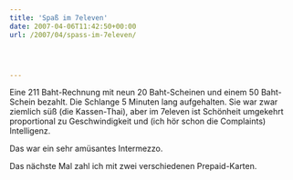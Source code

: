 ```yaml
---
title: 'Spaß im 7eleven'
date: 2007-04-06T11:42:50+00:00
url: /2007/04/spass-im-7eleven/




---
```

Eine 211 Baht-Rechnung mit neun 20 Baht-Scheinen und einem 50 Baht-Schein bezahlt. Die Schlange 5 Minuten lang aufgehalten. Sie war zwar ziemlich süß (die Kassen-Thai), aber im 7eleven ist Schönheit umgekehrt proportional zu Geschwindigkeit und (ich hör schon die Complaints) Intelligenz.

Das war ein sehr amüsantes Intermezzo.

Das nächste Mal zahl ich mit zwei verschiedenen Prepaid-Karten.
